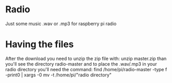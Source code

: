 # Radio
Just some music .wav or .mp3 for raspberry pi radio

# Having the files
After the download you need to unzip the zip file with:
unzip master.zip
than you'll see the directory radio-master and to place the .wav/.mp3 in your radio directory you'll need the command:
find /home/pi/radio-master -type f -print0 | xargs -0 mv -t /home/pi/"radio directory"
